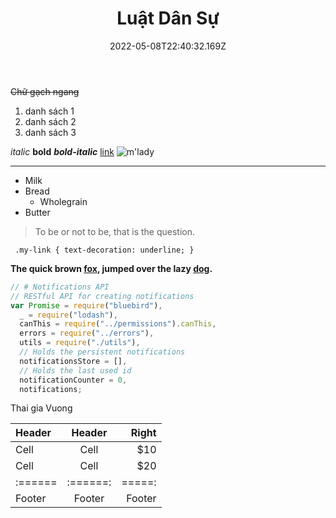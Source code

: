 ﻿---
title: Luật Dân Sự
date: "2022-05-08T22:40:32.169Z"
categories: ["luat"]
tags: ["luat", "luatdansu"]
ava: "./salty_egg.jpg"
---

~~Chữ gạch ngang~~

1. danh sách 1
2. danh sách 2
3. danh sách 3

_italic_
**bold**
**_bold-italic_**
[link](https://example.com)
![m'lady](https://i.imgur.com/v8IVDka.jpg)

---

- Milk
- Bread
  - Wholegrain
- Butter

> To be or not to be, that is the question.

` .my-link { text-decoration: underline; }`

**The quick brown [fox][1], jumped over the lazy [dog][2].**

[1]: https://en.wikipedia.org/wiki/Fox "Wikipedia: Fox"
[2]: https://en.wikipedia.org/wiki/Dog "Wikipedia: Dog"

```javascript
// # Notifications API
// RESTful API for creating notifications
var Promise = require("bluebird"),
  _ = require("lodash"),
  canThis = require("../permissions").canThis,
  errors = require("../errors"),
  utils = require("./utils"),
  // Holds the persistent notifications
  notificationsStore = [],
  // Holds the last used id
  notificationCounter = 0,
  notifications;
```

Thai gia Vuong

| Header  |  Header  |  Right |
| :------ | :------: | -----: |
| Cell    |   Cell   |    $10 |
| Cell    |   Cell   |    $20 |
| :====== | :======: | =====: |
| Footer  |  Footer  | Footer |
